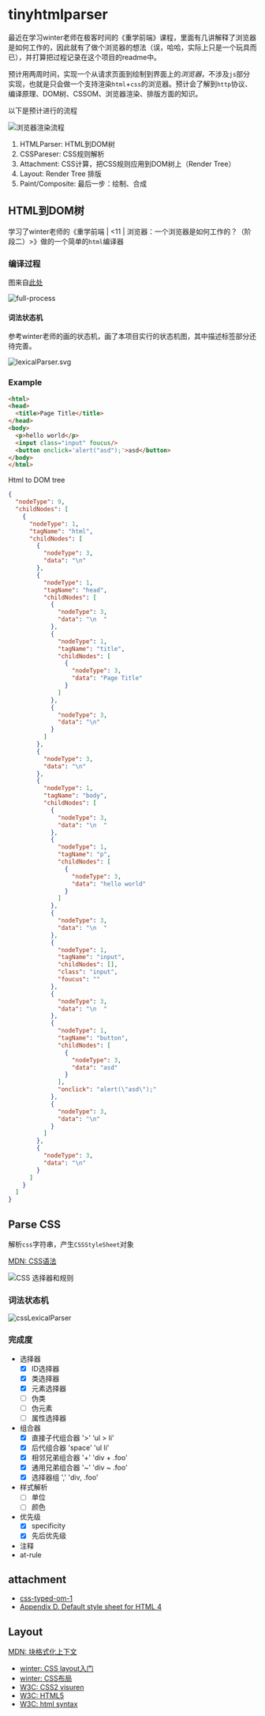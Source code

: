 # tinyhtmlparser

最近在学习winter老师在极客时间的《重学前端》课程，里面有几讲解释了浏览器是如何工作的，因此就有了做个浏览器的想法（误，哈哈，实际上只是一个玩具而已），并打算把过程记录在这个项目的readme中。

预计用两周时间，实现一个从请求页面到绘制到界面上的*浏览器*，不涉及`js`部分实现，也就是只会做一个支持渲染`html`+`css`的浏览器。预计会了解到`http`协议、编译原理、DOM树、CSSOM、浏览器渲染、排版方面的知识。

以下是预计进行的流程

![浏览器渲染流程](./media/162b2ab2ec70ac5b.png)

1. HTMLParser: HTML到DOM树
2. CSSPareser: CSS规则解析
3. Attachment: CSS计算，把CSS规则应用到DOM树上（Render Tree）
4. Layout: Render Tree 排版
5. Paint/Composite: 最后一步：绘制、合成

## HTML到DOM树

学习了winter老师的《重学前端 | <11 | 浏览器：一个浏览器是如何工作的？（阶段二）>》做的一个简单的`html`编译器

### 编译过程

图来自[此处](https://developers.google.com/web/fundamentals/performance/critical-rendering-path/constructing-the-object-model?hl=zh-cn)

![full-process](./media/full-process.png)

#### 词法状态机

参考winter老师的画的状态机，画了本项目实行的状态机图，其中描述标签部分还待完善。

![lexicalParser.svg](./media/htmlLexicalParser.svg)

### Example

```html
<html>
<head>
  <title>Page Title</title>
</head>
<body>
  <p>hello world</p>
  <input class="input" foucus/>
  <button onclick='alert("asd");'>asd</button>
</body>
</html>
```

Html to DOM tree

```json
{
  "nodeType": 9,
  "childNodes": [
    {
      "nodeType": 1,
      "tagName": "html",
      "childNodes": [
        {
          "nodeType": 3,
          "data": "\n"
        },
        {
          "nodeType": 1,
          "tagName": "head",
          "childNodes": [
            {
              "nodeType": 3,
              "data": "\n  "
            },
            {
              "nodeType": 1,
              "tagName": "title",
              "childNodes": [
                {
                  "nodeType": 3,
                  "data": "Page Title"
                }
              ]
            },
            {
              "nodeType": 3,
              "data": "\n"
            }
          ]
        },
        {
          "nodeType": 3,
          "data": "\n"
        },
        {
          "nodeType": 1,
          "tagName": "body",
          "childNodes": [
            {
              "nodeType": 3,
              "data": "\n  "
            },
            {
              "nodeType": 1,
              "tagName": "p",
              "childNodes": [
                {
                  "nodeType": 3,
                  "data": "hello world"
                }
              ]
            },
            {
              "nodeType": 3,
              "data": "\n  "
            },
            {
              "nodeType": 1,
              "tagName": "input",
              "childNodes": [],
              "class": "input",
              "foucus": ""
            },
            {
              "nodeType": 3,
              "data": "\n  "
            },
            {
              "nodeType": 1,
              "tagName": "button",
              "childNodes": [
                {
                  "nodeType": 3,
                  "data": "asd"
                }
              ],
              "onclick": "alert(\"asd\");"
            },
            {
              "nodeType": 3,
              "data": "\n"
            }
          ]
        },
        {
          "nodeType": 3,
          "data": "\n"
        }
      ]
    }
  ]
}
```

## Parse CSS

解析`css`字符串，产生`CSSStyleSheet`对象

[MDN: CSS语法](https://developer.mozilla.org/zh-CN/docs/Learn/CSS/Introduction_to_CSS/Syntax)

![CSS 选择器和规则](./media/css-syntax-ruleset.png)

### 词法状态机

![cssLexicalParser](./media/cssLexicalParser.svg)

### 完成度

- 选择器
  - [x] ID选择器
  - [x] 类选择器
  - [x] 元素选择器
  - [ ] 伪类
  - [ ] 伪元素
  - [ ] 属性选择器
- 组合器
  - [x] 直接子代组合器 '>' ‘ul > li’
  - [x] 后代组合器 'space' 'ul li'
  - [x] 相邻兄弟组合器 '+' 'div + .foo'
  - [x] 通用兄弟组合器 '~' 'div ~ .foo'
  - [x] 选择器组 ',' 'div, .foo'
- 样式解析
  - [ ] 单位
  - [ ] 颜色
- 优先级
  - [x] specificity
  - [x] 先后优先级
- 注释
- at-rule

## attachment

- [css-typed-om-1](https://www.w3.org/TR/css-typed-om-1/)
- [Appendix D. Default style sheet for HTML 4](https://drafts.csswg.org/css2/sample.html)

## Layout

[MDN: 块格式化上下文](https://developer.mozilla.org/zh-CN/docs/Web/Guide/CSS/Block_formatting_context)

- [winter: CSS layout入门](http://www.cnblogs.com/winter-cn/archive/2012/11/13/2768732.html)
- [winter: CSS布局](https://www.cnblogs.com/winter-cn/archive/2013/05/11/3072929.html#3753572)
- [W3C: CSS2 visuren](https://www.w3.org/html/ig/zh/wiki/CSS2/visuren)
- [W3C: HTML5](https://www.w3.org/html/ig/zh/wiki/HTML5)
- [W3C: html syntax](https://w3c.github.io/html/syntax.html)
